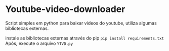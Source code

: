 # Youtube-video-downloader
Script simples em python para baixar videos do youtube, utiliza algumas bibliotecas externas.

instale as bibliotecas externas através do pip `pip install requirements.txt`
Após, execute o arquivo `YTVD.py`